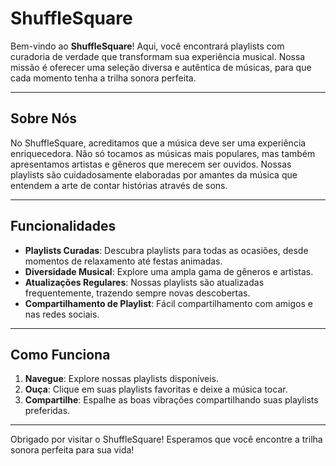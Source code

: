 # ShuffleSquare

Bem-vindo ao **ShuffleSquare**! Aqui, você encontrará playlists com curadoria de verdade que transformam sua experiência musical. Nossa missão é oferecer uma seleção diversa e autêntica de músicas, para que cada momento tenha a trilha sonora perfeita.

---

## Sobre Nós

No ShuffleSquare, acreditamos que a música deve ser uma experiência enriquecedora. Não só tocamos as músicas mais populares, mas também apresentamos artistas e gêneros que merecem ser ouvidos. Nossas playlists são cuidadosamente elaboradas por amantes da música que entendem a arte de contar histórias através de sons.

---

## Funcionalidades

- **Playlists Curadas**: Descubra playlists para todas as ocasiões, desde momentos de relaxamento até festas animadas.
- **Diversidade Musical**: Explore uma ampla gama de gêneros e artistas.
- **Atualizações Regulares**: Nossas playlists são atualizadas frequentemente, trazendo sempre novas descobertas.
- **Compartilhamento de Playlist**: Fácil compartilhamento com amigos e nas redes sociais.

---

## Como Funciona

1. **Navegue**: Explore nossas playlists disponíveis.
2. **Ouça**: Clique em suas playlists favoritas e deixe a música tocar.
3. **Compartilhe**: Espalhe as boas vibrações compartilhando suas playlists preferidas.

---

Obrigado por visitar o ShuffleSquare! Esperamos que você encontre a trilha sonora perfeita para sua vida!
